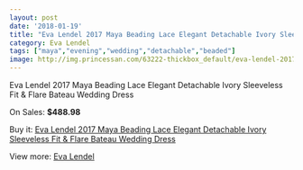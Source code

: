 ```yaml
---
layout: post
date: '2018-01-19'
title: "Eva Lendel 2017 Maya Beading Lace Elegant Detachable Ivory Sleeveless Fit & Flare Bateau Wedding Dress"
category: Eva Lendel
tags: ["maya","evening","wedding","detachable","beaded"]
image: http://img.princessan.com/63222-thickbox_default/eva-lendel-2017-maya-beading-lace-elegant-detachable-ivory-sleeveless-fit-flare-bateau-wedding-dress.jpg
---
```

Eva Lendel 2017 Maya Beading Lace Elegant Detachable Ivory Sleeveless Fit & Flare Bateau Wedding Dress

On Sales: **$488.98**
<a href="https://www.princessan.com/en/eva-lendel/28159-eva-lendel-2017-maya-beading-lace-elegant-detachable-ivory-sleeveless-fit-flare-bateau-wedding-dress.html"><amp-img layout="responsive" width="600" height="600" src="//img.princessan.com/63222-thickbox_default/eva-lendel-2017-maya-beading-lace-elegant-detachable-ivory-sleeveless-fit-flare-bateau-wedding-dress.jpg" alt="Eva Lendel 2017 Maya Beading Lace Elegant Detachable Ivory Sleeveless Fit & Flare Bateau Wedding Dress 0" /></a>
<a href="https://www.princessan.com/en/eva-lendel/28159-eva-lendel-2017-maya-beading-lace-elegant-detachable-ivory-sleeveless-fit-flare-bateau-wedding-dress.html"><amp-img layout="responsive" width="600" height="600" src="//img.princessan.com/63228-thickbox_default/eva-lendel-2017-maya-beading-lace-elegant-detachable-ivory-sleeveless-fit-flare-bateau-wedding-dress.jpg" alt="Eva Lendel 2017 Maya Beading Lace Elegant Detachable Ivory Sleeveless Fit & Flare Bateau Wedding Dress 1" /></a>
<a href="https://www.princessan.com/en/eva-lendel/28159-eva-lendel-2017-maya-beading-lace-elegant-detachable-ivory-sleeveless-fit-flare-bateau-wedding-dress.html"><amp-img layout="responsive" width="600" height="600" src="//img.princessan.com/63227-thickbox_default/eva-lendel-2017-maya-beading-lace-elegant-detachable-ivory-sleeveless-fit-flare-bateau-wedding-dress.jpg" alt="Eva Lendel 2017 Maya Beading Lace Elegant Detachable Ivory Sleeveless Fit & Flare Bateau Wedding Dress 2" /></a>
<a href="https://www.princessan.com/en/eva-lendel/28159-eva-lendel-2017-maya-beading-lace-elegant-detachable-ivory-sleeveless-fit-flare-bateau-wedding-dress.html"><amp-img layout="responsive" width="600" height="600" src="//img.princessan.com/63226-thickbox_default/eva-lendel-2017-maya-beading-lace-elegant-detachable-ivory-sleeveless-fit-flare-bateau-wedding-dress.jpg" alt="Eva Lendel 2017 Maya Beading Lace Elegant Detachable Ivory Sleeveless Fit & Flare Bateau Wedding Dress 3" /></a>
<a href="https://www.princessan.com/en/eva-lendel/28159-eva-lendel-2017-maya-beading-lace-elegant-detachable-ivory-sleeveless-fit-flare-bateau-wedding-dress.html"><amp-img layout="responsive" width="600" height="600" src="//img.princessan.com/63225-thickbox_default/eva-lendel-2017-maya-beading-lace-elegant-detachable-ivory-sleeveless-fit-flare-bateau-wedding-dress.jpg" alt="Eva Lendel 2017 Maya Beading Lace Elegant Detachable Ivory Sleeveless Fit & Flare Bateau Wedding Dress 4" /></a>
<a href="https://www.princessan.com/en/eva-lendel/28159-eva-lendel-2017-maya-beading-lace-elegant-detachable-ivory-sleeveless-fit-flare-bateau-wedding-dress.html"><amp-img layout="responsive" width="600" height="600" src="//img.princessan.com/63224-thickbox_default/eva-lendel-2017-maya-beading-lace-elegant-detachable-ivory-sleeveless-fit-flare-bateau-wedding-dress.jpg" alt="Eva Lendel 2017 Maya Beading Lace Elegant Detachable Ivory Sleeveless Fit & Flare Bateau Wedding Dress 5" /></a>
<a href="https://www.princessan.com/en/eva-lendel/28159-eva-lendel-2017-maya-beading-lace-elegant-detachable-ivory-sleeveless-fit-flare-bateau-wedding-dress.html"><amp-img layout="responsive" width="600" height="600" src="//img.princessan.com/63223-thickbox_default/eva-lendel-2017-maya-beading-lace-elegant-detachable-ivory-sleeveless-fit-flare-bateau-wedding-dress.jpg" alt="Eva Lendel 2017 Maya Beading Lace Elegant Detachable Ivory Sleeveless Fit & Flare Bateau Wedding Dress 6" /></a>

Buy it: [Eva Lendel 2017 Maya Beading Lace Elegant Detachable Ivory Sleeveless Fit & Flare Bateau Wedding Dress](https://www.princessan.com/en/eva-lendel/28159-eva-lendel-2017-maya-beading-lace-elegant-detachable-ivory-sleeveless-fit-flare-bateau-wedding-dress.html "Eva Lendel 2017 Maya Beading Lace Elegant Detachable Ivory Sleeveless Fit & Flare Bateau Wedding Dress")

View more: [Eva Lendel](https://www.princessan.com/en/266-eva-lendel "Eva Lendel")